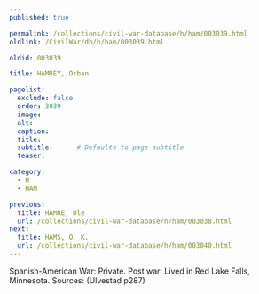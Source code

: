```yaml
---
published: true

permalink: /collections/civil-war-database/h/ham/003039.html
oldlink: /CivilWar/db/h/ham/003039.html

oldid: 003039

title: HAMREY, Orban

pagelist:
  exclude: false
  order: 3039
  image: 
  alt:
  caption:
  title:
  subtitle:      # Defaults to page subtitle
  teaser:

category: 
  - H 
  - HAM

previous:
  title: HAMRE, Ole
  url: /collections/civil-war-database/h/ham/003038.html  
next:
  title: HAMS, O. K.
  url: /collections/civil-war-database/h/ham/003040.html   
---
```

Spanish-American War: Private. Post war: Lived in Red Lake Falls, Minnesota. Sources: (Ulvestad p287)